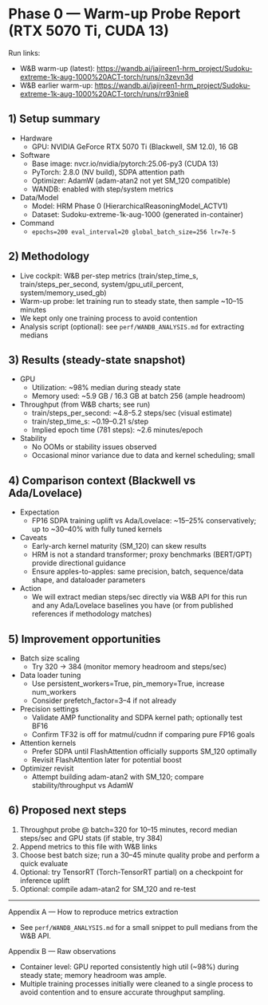 # Phase 0 — Warm-up Probe Report (RTX 5070 Ti, CUDA 13)

Run links:
- W&B warm-up (latest): https://wandb.ai/jajireen1-hrm_project/Sudoku-extreme-1k-aug-1000%20ACT-torch/runs/n3zevn3d
- W&B earlier warm-up: https://wandb.ai/jajireen1-hrm_project/Sudoku-extreme-1k-aug-1000%20ACT-torch/runs/rr93nie8

## 1) Setup summary
- Hardware
  - GPU: NVIDIA GeForce RTX 5070 Ti (Blackwell, SM 12.0), 16 GB
- Software
  - Base image: nvcr.io/nvidia/pytorch:25.06-py3 (CUDA 13)
  - PyTorch: 2.8.0 (NV build), SDPA attention path
  - Optimizer: AdamW (adam-atan2 not yet SM_120 compatible)
  - WANDB: enabled with step/system metrics
- Data/Model
  - Model: HRM Phase 0 (HierarchicalReasoningModel_ACTV1)
  - Dataset: Sudoku-extreme-1k-aug-1000 (generated in-container)
- Command
  - `epochs=200 eval_interval=20 global_batch_size=256 lr=7e-5`

## 2) Methodology
- Live cockpit: W&B per-step metrics (train/step_time_s, train/steps_per_second, system/gpu_util_percent, system/memory_used_gb)
- Warm-up probe: let training run to steady state, then sample ~10–15 minutes
- We kept only one training process to avoid contention
- Analysis script (optional): see `perf/WANDB_ANALYSIS.md` for extracting medians

## 3) Results (steady-state snapshot)
- GPU
  - Utilization: ~98% median during steady state
  - Memory used: ~5.9 GB / 16.3 GB at batch 256 (ample headroom)
- Throughput (from W&B charts; see run)
  - train/steps_per_second: ~4.8–5.2 steps/sec (visual estimate)
  - train/step_time_s: ~0.19–0.21 s/step
  - Implied epoch time (781 steps): ~2.6 minutes/epoch
- Stability
  - No OOMs or stability issues observed
  - Occasional minor variance due to data and kernel scheduling; small

## 4) Comparison context (Blackwell vs Ada/Lovelace)
- Expectation
  - FP16 SDPA training uplift vs Ada/Lovelace: ~15–25% conservatively; up to ~30–40% with fully tuned kernels
- Caveats
  - Early-arch kernel maturity (SM_120) can skew results
  - HRM is not a standard transformer; proxy benchmarks (BERT/GPT) provide directional guidance
  - Ensure apples-to-apples: same precision, batch, sequence/data shape, and dataloader parameters
- Action
  - We will extract median steps/sec directly via W&B API for this run and any Ada/Lovelace baselines you have (or from published references if methodology matches)

## 5) Improvement opportunities
- Batch size scaling
  - Try 320 → 384 (monitor memory headroom and steps/sec)
- Data loader tuning
  - Use persistent_workers=True, pin_memory=True, increase num_workers
  - Consider prefetch_factor=3–4 if not already
- Precision settings
  - Validate AMP functionality and SDPA kernel path; optionally test BF16
  - Confirm TF32 is off for matmul/cudnn if comparing pure FP16 goals
- Attention kernels
  - Prefer SDPA until FlashAttention officially supports SM_120 optimally
  - Revisit FlashAttention later for potential boost
- Optimizer revisit
  - Attempt building adam-atan2 with SM_120; compare stability/throughput vs AdamW

## 6) Proposed next steps
1. Throughput probe @ batch=320 for 10–15 minutes, record median steps/sec and GPU stats (if stable, try 384)
2. Append metrics to this file with W&B links
3. Choose best batch size; run a 30–45 minute quality probe and perform a quick evaluate
4. Optional: try TensorRT (Torch-TensorRT partial) on a checkpoint for inference uplift
5. Optional: compile adam-atan2 for SM_120 and re-test

---

Appendix A — How to reproduce metrics extraction
- See `perf/WANDB_ANALYSIS.md` for a small snippet to pull medians from the W&B API.

Appendix B — Raw observations
- Container level: GPU reported consistently high util (~98%) during steady state; memory headroom was ample.
- Multiple training processes initially were cleaned to a single process to avoid contention and to ensure accurate throughput sampling.


